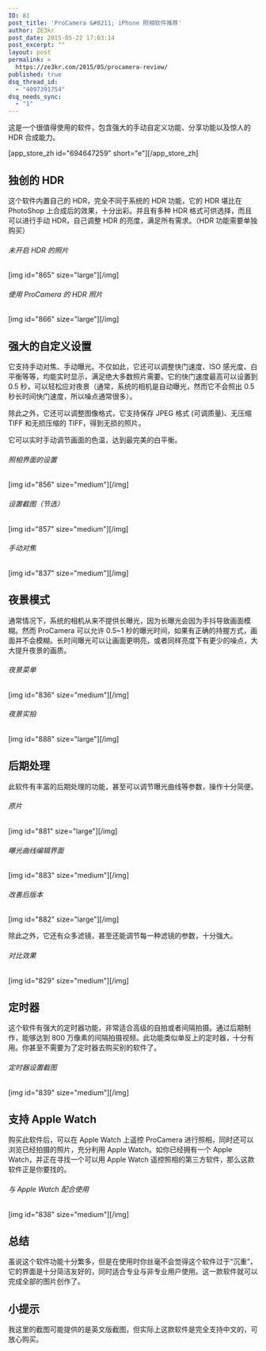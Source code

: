 ```yaml
---
ID: 81
post_title: 'ProCamera &#8211; iPhone 照相软件推荐'
author: ZE3kr
post_date: 2015-05-22 17:03:14
post_excerpt: ""
layout: post
permalink: >
  https://ze3kr.com/2015/05/procamera-review/
published: true
dsq_thread_id:
  - "4097391754"
dsq_needs_sync:
  - "1"
---
```

这是一个很值得使用的软件，包含强大的手动自定义功能、分享功能以及惊人的 HDR 合成能力。

[app_store_zh id="694647259" short="e"][/app_store_zh]

## 独创的 HDR
这个软件内置自己的 HDR，完全不同于系统的 HDR 功能，它的 HDR 堪比在 PhotoShop 上合成后的效果，十分出彩。并且有多种 HDR 格式可供选择，而且可以进行手动 HDR，自己调整 HDR 的亮度，满足所有需求。（HDR 功能需要单独购买）

###### 未开启 HDR 的照片
[img id="865" size="large"][/img]

###### 使用 ProCamera 的 HDR 照片
[img id="866" size="large"][/img]

## 强大的自定义设置
它支持手动对焦、手动<!--more-->曝光。不仅如此，它还可以调整快门速度、ISO 感光度、白平衡等等，均能实时显示，满足绝大多数照片需要。它的快门速度最高可以设置到 0.5 秒，可以轻松应对夜景（通常，系统的相机是自动曝光，然而它不会照出 0.5 秒长时间快门速度，所以噪点通常很多）。

除此之外，它还可以调整图像格式，它支持保存 JPEG 格式 (可调质量)、无压缩 TIFF 和无损压缩的 TIFF，得到无损的照片。

它可以实时手动调节画面的色温，达到最完美的白平衡。

###### 照相界面的设置
[img id="856" size="medium"][/img]

###### 设置截图（节选）
[img id="857" size="medium"][/img]

###### 手动对焦
[img id="837" size="medium"][/img]

## 夜景模式
通常情况下，系统的相机从来不提供长曝光，因为长曝光会因为手抖导致画面模糊。然而 ProCamera 可以允许 0.5~1 秒的曝光时间，如果有正确的持握方式，画面并不会模糊。长时间曝光可以让画面更明亮，或者同样亮度下有更少的噪点，大大提升夜景的画质。

###### 夜景菜单
[img id="836" size="medium"][/img]

###### 夜景实拍
[img id="888" size="large"][/img]

## 后期处理
此软件有丰富的后期处理的功能，甚至可以调节曝光曲线等参数，操作十分简便。

###### 原片
[img id="881" size="large"][/img]

###### 曝光曲线编辑界面
[img id="883" size="medium"][/img]

###### 改善后版本
[img id="882" size="large"][/img]

除此之外，它还有众多滤镜，甚至还能调节每一种滤镜的参数，十分强大。

###### 对比效果
[img id="829" size="medium"][/img]

## 定时器
这个软件有强大的定时器功能，非常适合高级的自拍或者间隔拍摄。通过后期制作，能够达到 800 万像素的间隔拍摄视频。此功能类似单反上的定时器，十分有用。你甚至不需要为了定时器去购买别的软件了。

###### 定时器设置截图
[img id="839" size="medium"][/img]

## 支持 Apple Watch
购买此软件后，可以在 Apple Watch 上遥控 ProCamera 进行照相，同时还可以浏览已经拍摄的照片，充分利用 Apple Watch。如你已经拥有一个 Apple Watch，并正在寻找一个可以用 Apple Watch 遥控照相的第三方软件，那么这款软件正是你要找的。

###### 与 Apple Watch 配合使用
[img id="838" size="medium"][/img]

## 总结
虽说这个软件功能十分繁多，但是在使用时你丝毫不会觉得这个软件过于“沉重”，它的界面是十分简洁友好的，同时适合专业与非专业用户使用。这一款软件就可以完成全部的图片创作了。

## 小提示
我这里的截图可能提供的是英文版截图，但实际上这款软件是完全支持中文的，可放心购买。